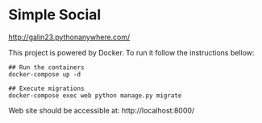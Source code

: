 # Simple Social
http://galin23.pythonanywhere.com/

This project is powered by Docker. To run it follow the instructions bellow:

```
## Run the containers
docker-compose up -d

## Execute migrations
docker-compose exec web python manage.py migrate
```

Web site should be accessible at: http://localhost:8000/
